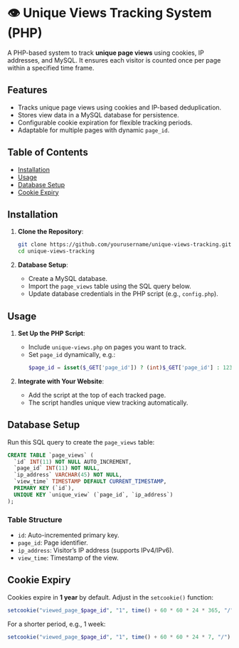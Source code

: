 # 👁️ Unique Views Tracking System (PHP)

A PHP-based system to track **unique page views** using cookies, IP addresses, and MySQL. It ensures each visitor is counted once per page within a specified time frame.

## Features

- Tracks unique page views using cookies and IP-based deduplication.
- Stores view data in a MySQL database for persistence.
- Configurable cookie expiration for flexible tracking periods.
- Adaptable for multiple pages with dynamic `page_id`.  

## Table of Contents

- [Installation](#installation)
- [Usage](#usage)
- [Database Setup](#database-setup)
- [Cookie Expiry](#cookie-expiry)

## Installation

1. **Clone the Repository**:
   ```bash
   git clone https://github.com/yourusername/unique-views-tracking.git
   cd unique-views-tracking
   ```

2. **Database Setup**:
   - Create a MySQL database.
   - Import the `page_views` table using the SQL query below.
   - Update database credentials in the PHP script (e.g., `config.php`).

## Usage

1. **Set Up the PHP Script**:
   - Include `unique-views.php` on pages you want to track.
   - Set `page_id` dynamically, e.g.:
     ```php
     $page_id = isset($_GET['page_id']) ? (int)$_GET['page_id'] : 123;
     ```

2. **Integrate with Your Website**:
   - Add the script at the top of each tracked page.
   - The script handles unique view tracking automatically.

## Database Setup

Run this SQL query to create the `page_views` table:

```sql
CREATE TABLE `page_views` (
  `id` INT(11) NOT NULL AUTO_INCREMENT,
  `page_id` INT(11) NOT NULL,
  `ip_address` VARCHAR(45) NOT NULL,
  `view_time` TIMESTAMP DEFAULT CURRENT_TIMESTAMP,
  PRIMARY KEY (`id`),
  UNIQUE KEY `unique_view` (`page_id`, `ip_address`)
);
```

### Table Structure
- `id`: Auto-incremented primary key.
- `page_id`: Page identifier.
- `ip_address`: Visitor’s IP address (supports IPv4/IPv6).
- `view_time`: Timestamp of the view.

## Cookie Expiry

Cookies expire in **1 year** by default. Adjust in the `setcookie()` function:

```php
setcookie("viewed_page_$page_id", "1", time() + 60 * 60 * 24 * 365, "/"); // 1 year
```

For a shorter period, e.g., 1 week:

```php
setcookie("viewed_page_$page_id", "1", time() + 60 * 60 * 24 * 7, "/"); // 1 week
```

